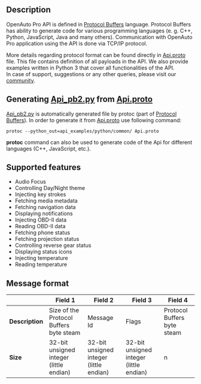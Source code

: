 ## **Description**
OpenAuto Pro API is defined in [Protocol Buffers](https://developers.google.com/protocol-buffers/docs/overview) language. Protocol Buffers has ability to generate code for various programming languages (e. g. C++, Python, JavaScript, Java and many others). Communication with OpenAuto Pro application using the API is done via TCP/IP protocol.


More details regarding protocol format can be found directly in [Api.proto](Api.proto) file. This file contains definition of all payloads in the API. We also provide examples written in Python 3 that cover all functionalities of the API.
<br />
In case of support, suggestions or any other queries, please visit our [community](https://www.bluewavestudio.io/community/).
<br />
## **Generating [Api_pb2.py](api_examples/python/common/Api_pb2.py) from [Api.proto](Api.proto)**
[Api_pb2.py](api_examples/python/common/Api_pb2.py) is automatically generated file by protoc (part of [Protocol Buffers](https://developers.google.com/protocol-buffers/docs/overview)). In order to generate it from [Api.proto](Api.proto) use following command:

```console
protoc --python_out=api_examples/python/common/ Api.proto
```

**protoc** command can also be used to generate code of the Api for different languages (C++, JavaScript, etc.).
<br />
## **Supported features**
* Audio Focus
* Controlling Day/Night theme
* Injecting key strokes
* Fetching media metadata
* Fetching navigation data
* Displaying notifications
* Injecting OBD-II data
* Reading OBD-II data
* Fetching phone status
* Fetching projection status
* Controlling reverse gear status
* Displaying status icons
* Injecting temperature
* Reading temperature

## **Message format**
| | Field 1 | Field 2 | Field 3 | Field 4 |
| --- | --- | --- | --- | --- |
| **Description** | Size of the Protocol Buffers byte steam | Message Id | Flags | Protocol Buffers byte steam |
| **Size** | 32-bit unsigned integer (little endian) | 32-bit unsigned integer (little endian) | 32-bit unsigned integer (little endian) | n |
